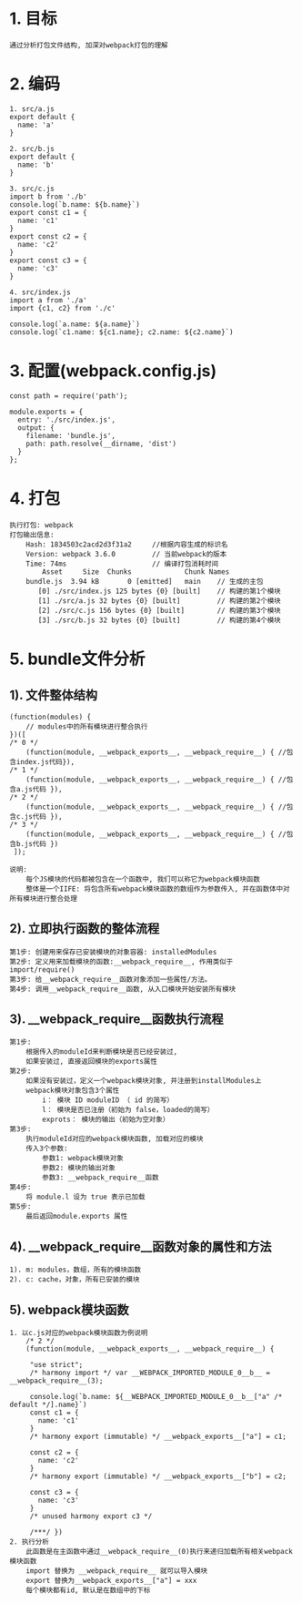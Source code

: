 # 1. 目标
    通过分析打包文件结构, 加深对webpack打包的理解

# 2. 编码
    1. src/a.js
    export default {
      name: 'a'
    }
    
    2. src/b.js
    export default {
      name: 'b'
    }
    
    3. src/c.js
    import b from './b'
    console.log(`b.name: ${b.name}`)
    export const c1 = {
      name: 'c1'
    }
    export const c2 = {
      name: 'c2'
    }
    export const c3 = {
      name: 'c3'
    }
    
    4. src/index.js
    import a from './a'
    import {c1, c2} from './c'
    
    console.log(`a.name: ${a.name}`)
    console.log(`c1.name: ${c1.name}; c2.name: ${c2.name}`)
    
# 3. 配置(webpack.config.js)
    const path = require('path');
    
    module.exports = {
      entry: './src/index.js',
      output: {
        filename: 'bundle.js',
        path: path.resolve(__dirname, 'dist')
      }
    };
    
# 4. 打包
    执行打包: webpack
    打包输出信息:
        Hash: 1834503c2acd2d3f31a2     //根据内容生成的标识名
        Version: webpack 3.6.0         // 当前webpack的版本
        Time: 74ms                     // 编译打包消耗时间
            Asset     Size  Chunks             Chunk Names
        bundle.js  3.94 kB       0 [emitted]   main    // 生成的主包
           [0] ./src/index.js 125 bytes {0} [built]    // 构建的第1个模块
           [1] ./src/a.js 32 bytes {0} [built]         // 构建的第2个模块
           [2] ./src/c.js 156 bytes {0} [built]        // 构建的第3个模块
           [3] ./src/b.js 32 bytes {0} [built]         // 构建的第4个模块
    

# 5. bundle文件分析
## 1). 文件整体结构
    (function(modules) {
        // modules中的所有模块进行整合执行
    })([
    /* 0 */
        (function(module, __webpack_exports__, __webpack_require__) { //包含index.js代码}),
    /* 1 */
        (function(module, __webpack_exports__, __webpack_require__) { //包含a.js代码 }),
    /* 2 */
        (function(module, __webpack_exports__, __webpack_require__) { //包含c.js代码 }),
    /* 3 */
        (function(module, __webpack_exports__, __webpack_require__) { //包含b.js代码 })
     ]);
    
    说明: 
        每个JS模块的代码都被包含在一个函数中, 我们可以称它为webpack模块函数
        整体是一个IIFE: 将包含所有webpack模块函数的数组作为参数传入, 并在函数体中对所有模块进行整合处理
        
## 2). 立即执行函数的整体流程
    第1步: 创建用来保存已安装模块的对象容器: installedModules
    第2步: 定义用来加载模块的函数:__webpack_require__, 作用类似于import/require()
    第3步: 给__webpack_require__函数对象添加一些属性/方法。
    第4步: 调用__webpack_require__函数, 从入口模块开始安装所有模块  

## 3). __webpack_require__函数执行流程
    第1步: 
        根据传入的moduleId来判断模块是否已经安装过, 
        如果安装过, 直接返回模块的exports属性
    第2步:
        如果没有安装过，定义一个webpack模块对象, 并注册到installModules上
        webpack模块对象包含3个属性
            i： 模块 ID moduleID （ id 的简写）
            l： 模块是否已注册（初始为 false，loaded的简写）
            exprots： 模块的输出（初始为空对象）
    第3步: 
        执行moduleId对应的webpack模块函数, 加载对应的模块
        传入3个参数:
            参数1: webpack模块对象
            参数2: 模块的输出对象
            参数3: __webpack_require__函数
    第4步: 
        将 module.l 设为 true 表示已加载
    第5步: 
        最后返回module.exports 属性
    
## 4). __webpack_require__函数对象的属性和方法
    1). m: modules，数组，所有的模块函数
    2). c: cache，对象，所有已安装的模块
    
## 5). webpack模块函数
	1. 以c.js对应的webpack模块函数为例说明
	    /* 2 */
		(function(module, __webpack_exports__, __webpack_require__) {
         
         "use strict";
         /* harmony import */ var __WEBPACK_IMPORTED_MODULE_0__b__ = __webpack_require__(3);
         
         console.log(`b.name: ${__WEBPACK_IMPORTED_MODULE_0__b__["a" /* default */].name}`)
         const c1 = {
           name: 'c1'
         }
         /* harmony export (immutable) */ __webpack_exports__["a"] = c1;
         
         const c2 = {
           name: 'c2'
         }
         /* harmony export (immutable) */ __webpack_exports__["b"] = c2;
         
         const c3 = {
           name: 'c3'
         }
         /* unused harmony export c3 */
         
         /***/ })
	2. 执行分析
	    此函数是在主函数中通过__webpack_require__(0)执行来递归加载所有相关webpack模块函数
	    import 替换为 __webpack_require__ 就可以导入模块
	    export 替换为__webpack_exports__["a"] = xxx
	    每个模块都有id, 默认是在数组中的下标